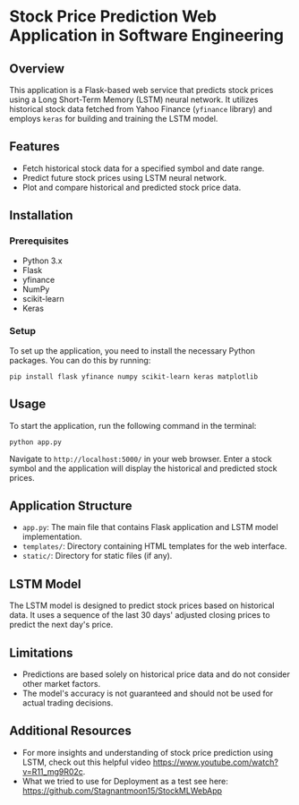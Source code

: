 
# Stock Price Prediction Web Application in Software Engineering

## Overview
This application is a Flask-based web service that predicts stock prices using a Long Short-Term Memory (LSTM) neural network. It utilizes historical stock data fetched from Yahoo Finance (`yfinance` library) and employs `keras` for building and training the LSTM model.

## Features
- Fetch historical stock data for a specified symbol and date range.
- Predict future stock prices using LSTM neural network.
- Plot and compare historical and predicted stock price data.

## Installation

### Prerequisites
- Python 3.x
- Flask
- yfinance
- NumPy
- scikit-learn
- Keras

### Setup
To set up the application, you need to install the necessary Python packages. You can do this by running:

```
pip install flask yfinance numpy scikit-learn keras matplotlib
```

## Usage
To start the application, run the following command in the terminal:

```
python app.py
```

Navigate to `http://localhost:5000/` in your web browser. Enter a stock symbol and the application will display the historical and predicted stock prices.

## Application Structure

- `app.py`: The main file that contains Flask application and LSTM model implementation.
- `templates/`: Directory containing HTML templates for the web interface.
- `static/`: Directory for static files (if any).

## LSTM Model
The LSTM model is designed to predict stock prices based on historical data. It uses a sequence of the last 30 days' adjusted closing prices to predict the next day's price.

## Limitations
- Predictions are based solely on historical price data and do not consider other market factors.
- The model's accuracy is not guaranteed and should not be used for actual trading decisions.

## Additional Resources
- For more insights and understanding of stock price prediction using LSTM, check out this helpful video https://www.youtube.com/watch?v=R11_mg9R02c.
- What we tried to use for Deployment as a test see here: https://github.com/Stagnantmoon15/StockMLWebApp

